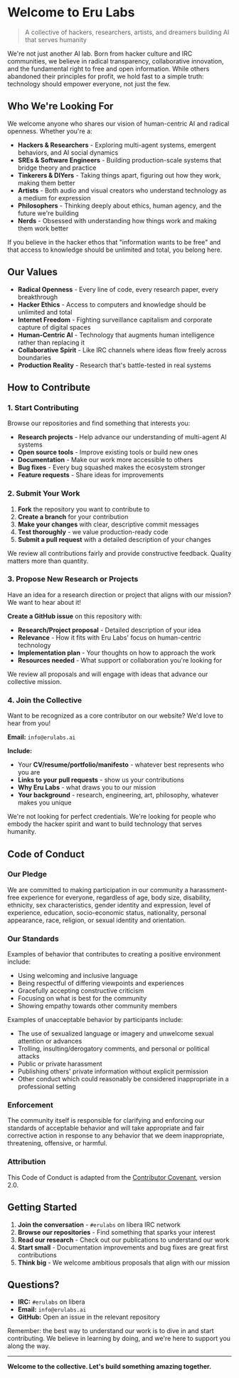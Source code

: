# Welcome to Eru Labs

> A collective of hackers, researchers, artists, and dreamers building AI that serves humanity

We're not just another AI lab. Born from hacker culture and IRC communities, we believe in radical transparency, collaborative innovation, and the fundamental right to free and open information. While others abandoned their principles for profit, we hold fast to a simple truth: technology should empower everyone, not just the few.

## Who We're Looking For

We welcome anyone who shares our vision of human-centric AI and radical openness. Whether you're a:

- **Hackers & Researchers** - Exploring multi-agent systems, emergent behaviors, and AI social dynamics
- **SREs & Software Engineers** - Building production-scale systems that bridge theory and practice  
- **Tinkerers & DIYers** - Taking things apart, figuring out how they work, making them better
- **Artists** - Both audio and visual creators who understand technology as a medium for expression
- **Philosophers** - Thinking deeply about ethics, human agency, and the future we're building
- **Nerds** - Obsessed with understanding how things work and making them work better

If you believe in the hacker ethos that "information wants to be free" and that access to knowledge should be unlimited and total, you belong here.

## Our Values

- **Radical Openness** - Every line of code, every research paper, every breakthrough
- **Hacker Ethics** - Access to computers and knowledge should be unlimited and total
- **Internet Freedom** - Fighting surveillance capitalism and corporate capture of digital spaces
- **Human-Centric AI** - Technology that augments human intelligence rather than replacing it
- **Collaborative Spirit** - Like IRC channels where ideas flow freely across boundaries
- **Production Reality** - Research that's battle-tested in real systems

## How to Contribute

### 1. Start Contributing

Browse our repositories and find something that interests you:
- **Research projects** - Help advance our understanding of multi-agent AI systems
- **Open source tools** - Improve existing tools or build new ones
- **Documentation** - Make our work more accessible to others
- **Bug fixes** - Every bug squashed makes the ecosystem stronger
- **Feature requests** - Share ideas for improvements

### 2. Submit Your Work

1. **Fork** the repository you want to contribute to
2. **Create a branch** for your contribution
3. **Make your changes** with clear, descriptive commit messages
4. **Test thoroughly** - we value production-ready code
5. **Submit a pull request** with a detailed description of your changes

We review all contributions fairly and provide constructive feedback. Quality matters more than quantity.

### 3. Propose New Research or Projects

Have an idea for a research direction or project that aligns with our mission? We want to hear about it!

**Create a GitHub issue** on this repository with:
- **Research/Project proposal** - Detailed description of your idea
- **Relevance** - How it fits with Eru Labs' focus on human-centric technology
- **Implementation plan** - Your thoughts on how to approach the work
- **Resources needed** - What support or collaboration you're looking for

We review all proposals and will engage with ideas that advance our collective mission.

### 4. Join the Collective

Want to be recognized as a core contributor on our website? We'd love to hear from you!

**Email:** `info@erulabs.ai`

**Include:**
- Your **CV/resume/portfolio/manifesto** - whatever best represents who you are
- **Links to your pull requests** - show us your contributions
- **Why Eru Labs** - what draws you to our mission
- **Your background** - research, engineering, art, philosophy, whatever makes you unique

We're not looking for perfect credentials. We're looking for people who embody the hacker spirit and want to build technology that serves humanity.

## Code of Conduct

### Our Pledge

We are committed to making participation in our community a harassment-free experience for everyone, regardless of age, body size, disability, ethnicity, sex characteristics, gender identity and expression, level of experience, education, socio-economic status, nationality, personal appearance, race, religion, or sexual identity and orientation.

### Our Standards

Examples of behavior that contributes to creating a positive environment include:

- Using welcoming and inclusive language
- Being respectful of differing viewpoints and experiences
- Gracefully accepting constructive criticism
- Focusing on what is best for the community
- Showing empathy towards other community members

Examples of unacceptable behavior by participants include:

- The use of sexualized language or imagery and unwelcome sexual attention or advances
- Trolling, insulting/derogatory comments, and personal or political attacks
- Public or private harassment
- Publishing others' private information without explicit permission
- Other conduct which could reasonably be considered inappropriate in a professional setting

### Enforcement

The community itself is responsible for clarifying and enforcing our standards of acceptable behavior and will take appropriate and fair corrective action in response to any behavior that we deem inappropriate, threatening, offensive, or harmful.

### Attribution

This Code of Conduct is adapted from the [Contributor Covenant](https://www.contributor-covenant.org), version 2.0.

## Getting Started

1. **Join the conversation** - `#erulabs` on libera IRC network
2. **Browse our repositories** - Find something that sparks your interest
3. **Read our research** - Check out our publications to understand our work
4. **Start small** - Documentation improvements and bug fixes are great first contributions
5. **Think big** - We welcome ambitious proposals that align with our mission

## Questions?

- **IRC:** `#erulabs` on libera
- **Email:** `info@erulabs.ai`
- **GitHub:** Open an issue in the relevant repository

Remember: the best way to understand our work is to dive in and start contributing. We believe in learning by doing, and we're here to support you along the way.

---
**Welcome to the collective. Let's build something amazing together.**
